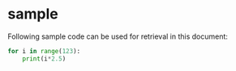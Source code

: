 # sample
Following sample code can be used for retrieval in this document:
```python
for i in range(123):
	print(i*2.5)
```
